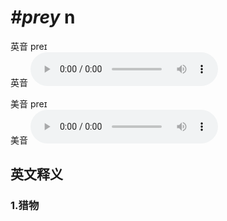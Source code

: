 # ***\#prey*** n
英音 preɪ  
英音
<audio src="./media/prey1_AAC.aac" controls="controls"></audio>

美音 preɪ  
美音
<audio src="./media/prey2_AAC.aac" controls="controls"></audio>



  

英文释义
---
### 1.**猎物**  


